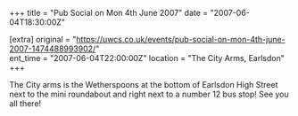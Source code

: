 +++
title = "Pub Social on Mon 4th June 2007"
date = "2007-06-04T18:30:00Z"

[extra]
original = "https://uwcs.co.uk/events/pub-social-on-mon-4th-june-2007-1474488993902/"    
ent_time = "2007-06-04T22:00:00Z"
location = "The City Arms, Earlsdon"
+++

The City arms is the Wetherspoons at the bottom of Earlsdon High Street next to the mini roundabout and right next to a number 12 bus stop\! See you all there\!

